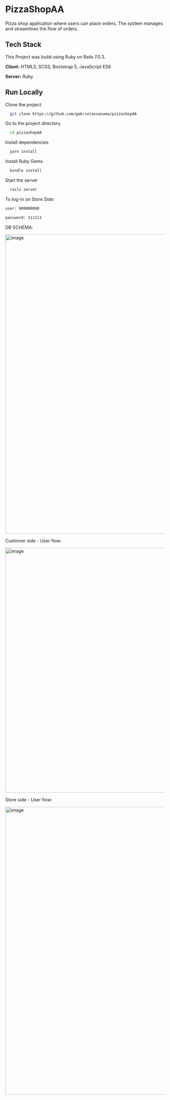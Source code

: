 
# PizzaShopAA
Pizza shop application where users can place orders.
The system manages and streamlines the flow of orders.


## Tech Stack
This Project was build using Ruby on Rails 7.0.3.

**Client:** HTML5, SCSS, Bootstrap 5, JavaScript ES6

**Server:** Ruby


## Run Locally

Clone the project

```bash
  git clone https://github.com/gabrielassanuma/pizzashopAA
```

Go to the project directory

```bash
  cd pizzashopAA
```

Install dependencies

```bash
  yarn install
```

Install Ruby Gems

```bash
  bundle install
```

Start the server

```bash
  rails server
```


To log-in on Store Side:
```bash
user: 000000000
```
```bash
password: 111111
```


DB SCHEMA:

<img width="946" alt="image" src="https://user-images.githubusercontent.com/104199523/212472936-a577267b-449b-40fe-93d0-3a897ad26a6a.png">


Customer side - User flow: 

<img width="774" alt="image" src="https://user-images.githubusercontent.com/104199523/211554157-dba62827-c5a3-453c-832d-50b89d805f29.png">


Store side - User flow:

<img width="910" alt="image" src="https://user-images.githubusercontent.com/104199523/211554267-be18cbd4-1409-49a4-b5c2-f562d5895c4b.png">



